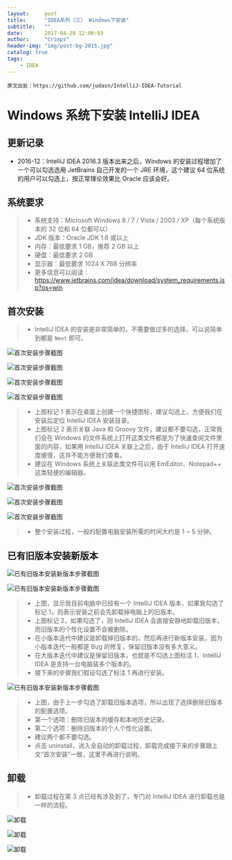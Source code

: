 ```yaml
---
layout:     post
title:      "IDEA系列（三） Windows下安装"
subtitle:   ""
date:       2017-04-29 12:00:03
author:     "Crimps"
header-img: "img/post-bg-2015.jpg"
catalog: true
tags:
    - IDEA
---
```

```
原文出处：https://github.com/judasn/IntelliJ-IDEA-Tutorial 
```
# Windows 系统下安装 IntelliJ IDEA

## 更新记录

- 2016-12：IntelliJ IDEA 2016.3 版本出来之后，Windows 的安装过程增加了一个可以勾选选用 JetBrains 自己开发的一个 JRE 环境，这个建议 64 位系统的用户可以勾选上，按正常理论效果比 Oracle 应该会好。

## 系统要求

> * 系统支持：Microsoft Windows 8 / 7 / Vista / 2003 / XP（每个系统版本的 32 位和 64 位都可以）
> * JDK 版本：Oracle JDK 1.6 或以上
> * 内存：最低要求 1 GB，推荐 2 GB 以上
> * 硬盘：最低要求 2 GB
> * 显示器：最低要求 1024 X 768 分辨率
> * 更多信息可以阅读：<https://www.jetbrains.com/idea/download/system_requirements.jsp?os=win>

## 首次安装

> * IntelliJ IDEA 的安装是非常简单的，不需要做过多的选择，可以说简单到都是 `Next` 即可。

![首次安装步骤截图](/img/in-post/iii-a-first-install-1.jpg)

![首次安装步骤截图](/img/in-post/iii-a-first-install-2.jpg)

![首次安装步骤截图](/img/in-post/iii-a-first-install-3.jpg)

![首次安装步骤截图](/img/in-post/iii-a-first-install-4.jpg)

> * 上图标记 1 表示在桌面上创建一个快捷图标，建议勾选上，方便我们在安装后定位 IntelliJ IDEA 安装目录。
> * 上图标记 2 表示关联 Java 和 Groovy 文件，建议都不要勾选，正常我们会在 Windows 的文件系统上打开这类文件都是为了快速查阅文件里面的内容，如果用 IntelliJ IDEA 关联上之后，由于 IntelliJ IDEA 打开速度缓慢，这并不能方便我们查看。
> * 建议在 Windows 系统上关联此类文件可以用 EmEditor、Notepad++ 这类轻便的编辑器。

![首次安装步骤截图](/img/in-post/iii-a-first-install-5.jpg)

![首次安装步骤截图](/img/in-post/iii-a-first-install-6.jpg)

![首次安装步骤截图](/img/in-post/iii-a-first-install-7.jpg)

> * 整个安装过程，一般的配置电脑安装所需的时间大约是 1 ~ 5 分钟。

## 已有旧版本安装新版本

![已有旧版本安装新版本步骤截图](/img/in-post/iii-b-repeatedly-install-1.jpg)

![已有旧版本安装新版本步骤截图](/img/in-post/iii-b-repeatedly-install-2.jpg)

> * 上图，显示我目前电脑中已经有一个 IntelliJ IDEA 版本，如果我勾选了标记 1，则表示安装之前会先卸载掉电脑上的旧版本。
> * 上图标记 2，如果勾选了，则 IntelliJ IDEA 会直接安静地卸载旧版本，而旧版本的个性化设置不会被删除。
> * 在小版本迭代中建议是卸载掉旧版本的，然后再进行新版本安装，因为小版本迭代一般都是 Bug 的修复，保留旧版本没有多大意义。
> * 在大版本迭代中建议是保留旧版本，也就是不勾选上图标注 1，IntelliJ IDEA 是支持一台电脑装多个版本的。
> * 接下来的步骤我们假设勾选了标注 1 再进行安装。

![已有旧版本安装新版本步骤截图](/img/in-post/iii-b-repeatedly-install-3.jpg)

> * 上图，由于上一步勾选了卸载旧版本选项，所以出现了选择删除旧版本的配置选项。
> * 第一个选项：删除旧版本的缓存和本地历史记录。
> * 第二个选项：删除旧版本的个人个性化设置。
> * 建议两个都不要勾选。
> * 点击 uninstall，进入全自动的卸载过程，卸载完成接下来的步骤跟上文“首次安装”一致，这里不再进行说明。

## 卸载

> * 卸载过程在第 3 点已经有涉及到了，专门对 IntelliJ IDEA 进行卸载也是一样的流程。

![卸载](/img/in-post/iii-c-uninstall-1.jpg)

![卸载](/img/in-post/iii-c-uninstall-2.jpg)

![卸载](/img/in-post/iii-c-uninstall-3.jpg)
